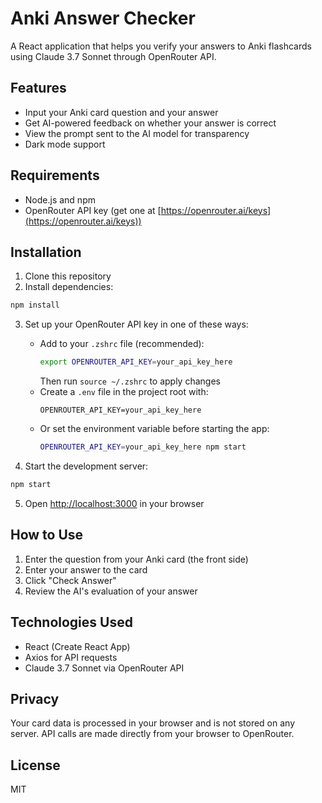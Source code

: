 # Anki Answer Checker

A React application that helps you verify your answers to Anki flashcards using Claude 3.7 Sonnet through OpenRouter API.

## Features

- Input your Anki card question and your answer
- Get AI-powered feedback on whether your answer is correct
- View the prompt sent to the AI model for transparency
- Dark mode support

## Requirements

- Node.js and npm
- OpenRouter API key (get one at [https://openrouter.ai/keys](https://openrouter.ai/keys))

## Installation

1. Clone this repository
2. Install dependencies:

```bash
npm install
```

3. Set up your OpenRouter API key in one of these ways:
   - Add to your `.zshrc` file (recommended):
     ```bash
     export OPENROUTER_API_KEY=your_api_key_here
     ```
     Then run `source ~/.zshrc` to apply changes
   - Create a `.env` file in the project root with:
     ```
     OPENROUTER_API_KEY=your_api_key_here
     ```
   - Or set the environment variable before starting the app:
     ```bash
     OPENROUTER_API_KEY=your_api_key_here npm start
     ```

4. Start the development server:

```bash
npm start
```

5. Open [http://localhost:3000](http://localhost:3000) in your browser

## How to Use

1. Enter the question from your Anki card (the front side)
2. Enter your answer to the card
3. Click "Check Answer"
4. Review the AI's evaluation of your answer

## Technologies Used

- React (Create React App)
- Axios for API requests
- Claude 3.7 Sonnet via OpenRouter API

## Privacy

Your card data is processed in your browser and is not stored on any server. API calls are made directly from your browser to OpenRouter.

## License

MIT
